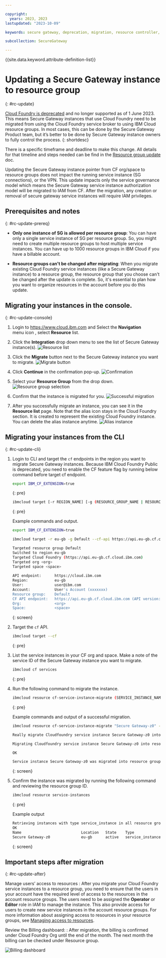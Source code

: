```yaml
---

copyright: 
  years: 2023, 2023
lastupdated: "2023-10-09"

keywords: secure gateway, deprecation, migration, resource controller, resource groups

subcollection: SecureGateway

---
```


{{site.data.keyword.attribute-definition-list}}


# Updating a Secure Gateway instance to resource group
{: #rc-update}



[Cloud Foundry is deprecated](https://ibm.biz/ibmcf-announce) and no longer supported as of 1 June 2023. This means Secure Gateway instances that use Cloud Foundry need to be migrated from using the Cloud Foundry service broker to using IBM Cloud resource groups. In most cases, this can be done by the Secure Gateway Product team, but it’s better to be done by Secure Gateway instance owners to fully control the process.
{: shortdesc}


There is a specific timeframe and deadline to make this change. All details for that timeline and steps needed can be find in the [Resource group update](/docs/SecureGateway?topic=SecureGateway-rc_resouce_groups) doc.

Updating the Secure Gateway instance pointer from CF org/space to resource groups does not impact the running service instance (SG connections), or the VPN. This update impacts only the service governance model which means the Secure Gateway service instance authorization model will be migrated to IAM from CF. After the migration, any creation or removal of secure gateway service instances will require IAM privileges.

## Prerequisites and notes
{: #rc-update-prereq}

- **Only one instance of SG is allowed per resource group**: You can have only a single service instance of SG per resource group. So, you might need to create multiple resource groups to host multiple service instances. You can have up to 1000 resource groups in IBM Cloud if you have a billable account.

- **Resource groups can't be changed after migrating**: When you migrate existing Cloud Foundry service instances (like a Secure Gateway instance) to a resource group, the resource group that you choose can't be changed after the update is complete. So, it's essential to plan how you want to organize resources in the account before you do this update.

## Migrating your instances in the console.
{: #rc-update-console}

1. Login to https://www.cloud.ibm.com and Select the **Navigation** menu icon , select **Resource** list.
1. Click the **Integration** drop down menu to see the list of Secure Gateway instance(s). 
    ![Resource list](./images/image2.png "Resource list")
1. Click the **Migrate** button next to the Secure Gateway instance you want to migrate.
    ![Migrate button](./images/image4.png "Migrate button")
1. Click **Continue** in the confirmation pop-up.
    ![Confirmation](./images/image6.png "Confirmation")
1. Select your **Resource Group** from the drop down.
    ![Resource group selection](./images/image7.png "Resource group selection")
1. Confirm that the instance is migrated for you.
    ![Successful migration](./images/image8.png "Successful migration")  

1. After you successfully migrate an instance, you can see it in the **Resource list** page. Note that the alias icon stays in the Cloud Foundry section. It is created to represent the existing Cloud Foundry instance. You can delete the alias instance anytime.
    ![Alias instance](./images/image11.png "Alias instance")  


## Migrating your instances from the CLI
{: #rc-update-cli}

1. Login to CLI and target the `cf` endpoints in the region you want to migrate Secure Gateway instances. Because IBM Cloud Foundry Public is deprecated, you need to enable the CF feature flag by running below command before target cf endpoint. 

    ```sh
    export IBM_CF_EXTENSION=true
    ```
    {: pre}

    ```sh
    ibmcloud target [-r REGION_NAME] [-g (RESOURCE_GROUP_NAME | RESOURCE_GROUP_ID [--cf-api ENDPOINT] [-o ORG] [-s SPACE
    ```
    {: pre}

    Example commands and output.

    ```sh
    export IBM_CF_EXTENSION=true

    ibmcloud target -r eu-gb -g Default --cf-api https://api.eu-gb.cf.cloud.ibm.com -o <org> -s <space>

    Targeted resource group Default
    Switched to region eu-gb
    Targeted Cloud Foundry (https://api.eu-gb.cf.cloud.ibm.com)
    Targeted org <org>
    Targeted space <space>
                      
    API endpoint:      https://cloud.ibm.com
    Region:            eu-gb
    User:              user@ibm.com
    Account:           User's Account (xxxxxxx)
    Resource group:    Default
    CF API endpoint:   https://api.eu-gb.cf.cloud.ibm.com (API version: 2.205.0)
    Org:               <org>
    Space:             <space>
    ```
    {: screen}

1. Target the `cf` API.
    ```sh
    ibmcloud target --cf
    ```
    {: pre}


1. List the service instances in your CF org and space. Make a note of the service ID of the Secure Gateway instance you want to migrate.

    ```sh
    ibmcloud cf services
    ```
    {: pre}

1. Run the following command to migrate the instance.
    ```sh
    ibmcloud resource cf-service-instance-migrate (SERVICE_INSTANCE_NAME | SERVICE_INSTANCE_ID) [--resource-group-name RESOURCE_GROUP_NAME | --resource-group-id RESOURCE_GROUP_ID] [-f, --force] [-q, --quiet]
    ```
    {: pre}

    Example commands and output of a successful migration.
    ```sh
    ibmcloud resource cf-service-instance-migrate "Secure Gateway-z0" --resource-group-name Default

    Really migrate Cloudfoundry service instance Secure Gateway-z0 into resource group Default?> y

    Migrating Cloudfoundry service instance Secure Gateway-z0 into resource group Default as user@ibm.com...

    OK
    
    Service instance Secure Gateway-z0 was migrated into resource group Default successfully
    ```
    {: screen}


1. Confirm the instance was migrated by running the following command and reviewing the resource group ID.
   
    ```sh
    ibmcloud resource service-instances
    ```
    {: pre}

    Example output

    ```sh
    Retrieving instances with type service_instance in all resource groups in all locations under account User’s Account as user@ibm.com...
    OK
    Name                           Location   State    Type               Resource Group ID
    Secure Gateway-z0              eu-gb      active   service_instance   1b32c7b28b1c4ff786cc5a74376bc757
    ```
    {: screen}



## Important steps after migration
{: #rc-update-after}

Manage users’ access to resources
:   After you migrate your Cloud Foundry service instances to a resource group, you need to ensure that the users in your account have the required level of access to the resources in the account resource groups. The users need to be assigned the **Operator** or **Editor** role in IAM to manage the instance. This also provide access for users to create new service instances in the account resource groups. For more information about assigning access to resources in your resource groups, see [Managing access to resources](/docs/account?topic=account-assign-access-resources&interface=ui#assign-access-resources).

Review the Billing dashboard:
:   After migration, the billing is confirmed under Cloud Foundry Org until the end of the month. The next month the billing can be checked under Resource group.

![Billing dashboard](./images/image10.png "Billing dashboard") 





